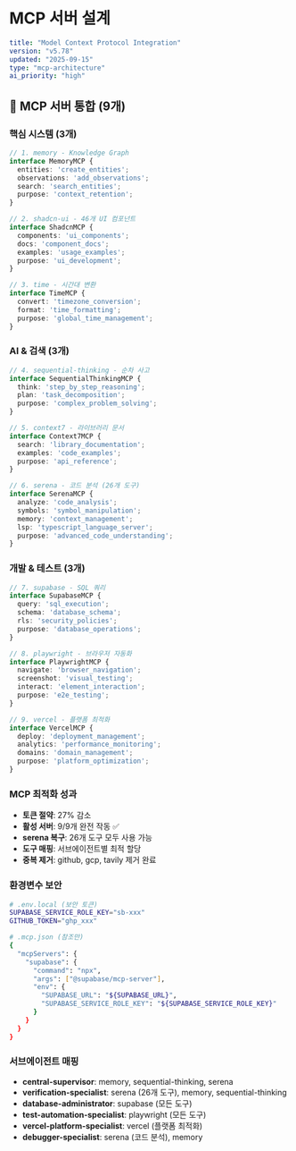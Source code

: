 # MCP 서버 설계

```yaml
title: "Model Context Protocol Integration"
version: "v5.78"
updated: "2025-09-15"
type: "mcp-architecture"
ai_priority: "high"
```

## 🔌 MCP 서버 통합 (9개)

### 핵심 시스템 (3개)
```typescript
// 1. memory - Knowledge Graph
interface MemoryMCP {
  entities: 'create_entities';
  observations: 'add_observations';
  search: 'search_entities';
  purpose: 'context_retention';
}

// 2. shadcn-ui - 46개 UI 컴포넌트
interface ShadcnMCP {
  components: 'ui_components';
  docs: 'component_docs';
  examples: 'usage_examples';
  purpose: 'ui_development';
}

// 3. time - 시간대 변환
interface TimeMCP {
  convert: 'timezone_conversion';
  format: 'time_formatting';
  purpose: 'global_time_management';
}
```

### AI & 검색 (3개)
```typescript
// 4. sequential-thinking - 순차 사고
interface SequentialThinkingMCP {
  think: 'step_by_step_reasoning';
  plan: 'task_decomposition';
  purpose: 'complex_problem_solving';
}

// 5. context7 - 라이브러리 문서
interface Context7MCP {
  search: 'library_documentation';
  examples: 'code_examples';
  purpose: 'api_reference';
}

// 6. serena - 코드 분석 (26개 도구)
interface SerenaMCP {
  analyze: 'code_analysis';
  symbols: 'symbol_manipulation';
  memory: 'context_management';
  lsp: 'typescript_language_server';
  purpose: 'advanced_code_understanding';
}
```

### 개발 & 테스트 (3개)
```typescript
// 7. supabase - SQL 쿼리
interface SupabaseMCP {
  query: 'sql_execution';
  schema: 'database_schema';
  rls: 'security_policies';
  purpose: 'database_operations';
}

// 8. playwright - 브라우저 자동화
interface PlaywrightMCP {
  navigate: 'browser_navigation';
  screenshot: 'visual_testing';
  interact: 'element_interaction';
  purpose: 'e2e_testing';
}

// 9. vercel - 플랫폼 최적화
interface VercelMCP {
  deploy: 'deployment_management';
  analytics: 'performance_monitoring';
  domains: 'domain_management';
  purpose: 'platform_optimization';
}
```

### MCP 최적화 성과
- **토큰 절약**: 27% 감소
- **활성 서버**: 9/9개 완전 작동 ✅
- **serena 복구**: 26개 도구 모두 사용 가능
- **도구 매핑**: 서브에이전트별 최적 할당
- **중복 제거**: github, gcp, tavily 제거 완료

### 환경변수 보안
```bash
# .env.local (보안 토큰)
SUPABASE_SERVICE_ROLE_KEY="sb-xxx"
GITHUB_TOKEN="ghp_xxx"

# .mcp.json (참조만)
{
  "mcpServers": {
    "supabase": {
      "command": "npx",
      "args": ["@supabase/mcp-server"],
      "env": {
        "SUPABASE_URL": "${SUPABASE_URL}",
        "SUPABASE_SERVICE_ROLE_KEY": "${SUPABASE_SERVICE_ROLE_KEY}"
      }
    }
  }
}
```

### 서브에이전트 매핑
- **central-supervisor**: memory, sequential-thinking, serena
- **verification-specialist**: serena (26개 도구), memory, sequential-thinking
- **database-administrator**: supabase (모든 도구)
- **test-automation-specialist**: playwright (모든 도구)
- **vercel-platform-specialist**: vercel (플랫폼 최적화)
- **debugger-specialist**: serena (코드 분석), memory